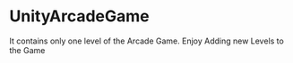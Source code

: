 # UnityArcadeGame
It contains only one level of the Arcade Game. Enjoy Adding new Levels to the Game
